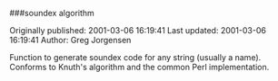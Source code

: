 ###soundex algorithm

Originally published: 2001-03-06 16:19:41
Last updated: 2001-03-06 16:19:41
Author: Greg Jorgensen

Function to generate soundex code for any string (usually a name). Conforms to Knuth's algorithm and the common Perl implementation.